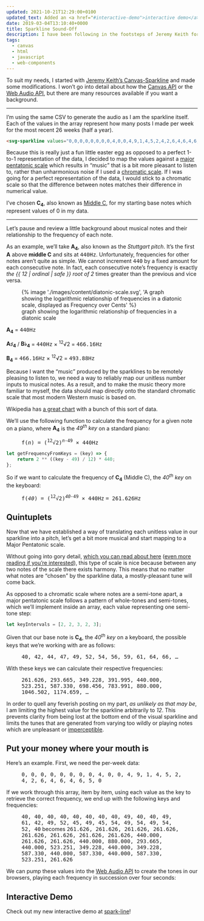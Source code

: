 ```yaml
---
updated: 2021-10-21T12:29:00+0100
updated_text: Added an <a href="#interactive-demo">interactive demo</a> at the bottom!
date: 2019-03-04T13:10:40+0000
title: Sparkline Sound-Off
description: I have been following in the footsteps of Jeremy Keith for a few months now. Dotted around my website, now, are sparklines, representing my activity over time. As an added bonus, a little tune based on the sparkline's values plays when you click on it. With a moderate amount of musical theory under my belt, here's how I accomplished that audio delight.
tags:
  - canvas
  - html
  - javascript
  - web-components
---
```


<script type="module" src="/js/components/svg-sparkline.js"></script>

To suit my needs, I started with [Jeremy Keith’s Canvas-Sparkline](https://github.com/adactio/Canvas-Sparkline/blob/master/sparkline.js) and made some modifications. I won’t go into detail about how the [Canvas API](https://developer.mozilla.org/en-US/docs/Web/API/Canvas_API) or the [Web Audio API](https://developer.mozilla.org/en-US/docs/Web/API/Web_Audio_API), but there are many resources available if you want a background.

--------

I’m using the same CSV to generate the audio as I am the sparkline itself. Each of the values in the array represent how many posts I made per week for the most recent 26 weeks (half a year).

```html
<svg-sparkline values="0,0,0,0,0,0,0,0,4,0,0,4,9,1,4,5,2,4,2,6,4,6,4,6,5,0"></svg-sparkline>
```

Because this is really just a fun little easter egg as opposed to a perfect 1-to-1 representation of the data, I decided to map the values against a [major pentatonic scale](https://en.wikipedia.org/wiki/Pentatonic_scale) which results in <q>music</q> that is a bit more pleasant to listen to, rather than unharmonious noise if I used a [chromatic scale](https://en.wikipedia.org/wiki/Chromatic_scale). If I was going for a perfect representation of the data, I would stick to a chromatic scale so that the difference between notes matches their difference in numerical value.

I’ve chosen **C<sub>4</sub>**, also known as [Middle C](https://en.wikipedia.org/wiki/C_(musical_note)), for my starting base notes which represent values of 0 in my data.

-------

Let’s pause and review a little background about musical notes and their relationship to the frequency of each note.

As an example, we’ll take **A<sub>4</sub>**, also known as the *Stuttgart pitch*. It’s the first **A** above **middle C** and sits at <samp>440Hz</samp>. Unfortunately, frequencies for other notes aren’t quite as simple. We cannot increment <samp>440</samp> by a fixed amount for each consecutive note. In fact, each consecutive note’s frequency is exactly *the {{ 12 | ordinal | safe }} root of 2* times greater than the previous and vice versa.

<figure>
	{% image './images/content/diatonic-scale.svg', 'A graph showing the logarithmic relationship of frequencies in a diatonic scale, displayed as Frequency over Cents' %}
	<figcaption>graph showing the logarithmic relationship of frequencies in a diatonic scale</figcaption>
</figure>

**A<sub>4</sub>** = <samp>440Hz</samp>

**A♯<sub>4</sub>** / **B♭<sub>4</sub>** = <samp>440Hz</samp> × <sup>12</sup>√2 = <samp>466.16Hz</samp>

**B<sub>4</sub>** = <samp>466.16Hz</samp> × <sup>12</sup>√2 = <samp>493.88Hz</samp>

Because I want the <q>music</q> produced by the sparklines to be remotely pleasing to listen to, we need a way to reliably map our unitless number inputs to musical notes. As a result, and to make the music theory more familiar to myself, the data should map directly onto the standard chromatic scale that most modern Western music is based on.

Wikipedia has [a great chart](https://upload.wikimedia.org/wikipedia/commons/a/ad/Piano_key_frequencies.png) with a bunch of this sort of data.

We’ll use the following function to calculate the frequency for a given note on a piano, where **A<sub>4</sub>** is the *<var>49</var><sup>th</sup> key* on a standard piano:

<figure>
	<samp class="beta">f(<var>n</var>) = (<sup>12</sup>√2)<sup><var>n</var>-49</sup> × 440Hz</samp>
</figure>

```javascript
let getFrequencyFromKeys = (key) => {
	return 2 ** ((key - 49) / 12) * 440;
};
```

So if we want to calculate the frequency of **C<sub>4</sub>** (Middle C), the *<var>40</var><sup>th</sup> key* on the keyboard:

<figure>
	<samp class="beta">f(<var>40</var>) = (<sup>12</sup>√2)<sup><var>40</var>-49</sup> × 440Hz</samp>
	<samp class="beta">= 261.626Hz</samp>
</figure>

## Quintuplets

Now that we have established a way of translating each unitless value in our sparkline into a pitch, let’s get a bit more musical and start mapping to a Major Pentatonic scale.

Without going into gory detail, [which you can read about here](https://en.wikipedia.org/wiki/Pentatonic_scale) ([even more reading if you’re interested]()), this type of scale is nice because between any two notes of the scale there exists harmony. This means that no matter what notes are <q>chosen</q> by the sparkline data, a mostly-pleasant tune will come back.

As opposed to a chromatic scale where notes are a semi-tone apart, a major pentatonic scale follows a pattern of whole-tones and semi-tones, which we’ll implement inside an array, each value representing one semi-tone step:

```javascript
let keyIntervals = [2, 2, 3, 2, 3];
```

Given that our base note is **C<sub>4</sub>**, the *<var>40</var><sup>th</sup> key* on a keyboard, the possible keys that we’re working with are as follows:

<figure>
	<samp style="max-width: var(--size-line-length);">40, 42, 44, 47, 49, 52, 54, 56, 59, 61, 64, 66, …</samp>
</figure>

With these keys we can calculate their respective frequencies:

<figure>
	<samp style="max-width: var(--size-line-length);">261.626, 293.665, 349.228, 391.995, 440.000, 523.251, 587.330, 698.456, 783.991, 880.000, 1046.502, 1174.659, …</samp>
</figure>

In order to quell any feverish posting on my part, *as unlikely as that may be*, I am limiting the highest value for the sparkline arbitrarily to <var>12</var>. This prevents clarity from being lost at the bottom end of the visual sparkline and limits the tunes that are generated from varying too wildly or playing notes which are unpleasant or [imperceptible](https://en.wikipedia.org/wiki/Hearing_range).

## Put your money where your mouth is

<figure>
	<svg-sparkline values="0,0,0,0,0,0,0,0,4,0,0,4,9,1,4,5,2,4,2,6,4,6,4,6,5,0" class="pentatonic"></svg-sparkline>
</figure>

Here’s an example. First, we need the per-week data:

<figure>
	<samp style="max-width: var(--size-line-length);">0, 0, 0, 0, 0, 0, 0, 0, 4, 0, 0, 4, 9, 1, 4, 5, 2, 4, 2, 6, 4, 6, 4, 6, 5, 0</samp>
</figure>

If we work through this array, item by item, using each value as the key to retrieve the correct frequency, we end up with the following keys and frequencies:

<figure>
	<samp style="max-width: var(--size-line-length);">40, 40, 40, 40, 40, 40, 40, 40, 49, 40, 40, 49, 61, 42, 49, 52, 45, 49, 45, 54, 49, 54, 49, 54, 52, 40</samp>
	<span>becomes</span>
	<samp style="max-width: var(--size-line-length);">261.626, 261.626, 261.626, 261.626, 261.626, 261.626, 261.626, 261.626, 440.000, 261.626, 261.626, 440.000, 880.000, 293.665, 440.000, 523.251, 349.228, 440.000, 349.228, 587.330, 440.000, 587.330, 440.000, 587.330, 523.251, 261.626</samp>
</figure>

We can pump these values into the [Web Audio API](https://developer.mozilla.org/en-US/docs/Web/API/Web_Audio_API) to create the tones in our browsers, playing each frequency in succession over four seconds:

<figure>
	<svg-sparkline values="0,0,0,0,0,0,0,0,4,0,0,4,9,1,4,5,2,4,2,6,4,6,4,6,5,0" class="pentatonic"></svg-sparkline>
</figure>

## Interactive Demo

Check out my new interactive demo at [spark-line](/spark-line/)!
